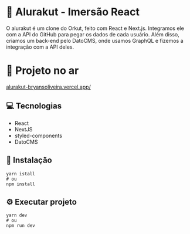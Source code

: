 # 🔗  Alurakut - Imersão React

O alurakut é um clone do Orkut, feito com React e Next.js. Integramos ele com a API do GitHub para pegar os dados de cada usuário. Além disso, criamos um back-end pelo DatoCMS, onde usamos GraphQL e fizemos a integração com a API deles.



# 🚀 Projeto no ar

[alurakut-bryansoliveira.vercel.app/](https://alurakut-bryansoliveira.vercel.app/)



## 💻 Tecnologias

- React
- NextJS
- styled-components
- DatoCMS



## 🔧 Instalação

```
yarn istall
# ou
npm install
```



## ⚙️ Executar projeto

```
yarn dev
# ou
npm run dev
```

